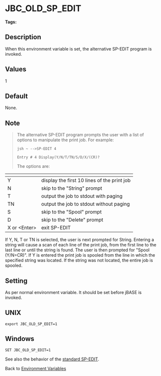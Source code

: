 # JBC_OLD_SP_EDIT

<PageHeader />

**Tags:**
<badge text='spooler' vertical='middle' />
<badge text='environment variables' vertical='middle' />

## Description

When this environment variable is set, the alternative SP-EDIT program is invoked.

## Values

1

## Default

None.

## Note

> The alternative SP-EDIT program prompts the user with a list of options to manipulate the print job. For example:
>
> `jsh ~ -->SP-EDIT 4`
>
> `Entry # 4 Display(Y/N/T/TN/S/D/X/(CR)?`  
>
> The options are:

| <!----> | <!----> |
| --- | --- |
| Y | display the first 10 lines of the print job |
| N | skip to the "String" prompt |
| T | output the job to stdout with paging |
| TN | output the job to stdout without paging |
| S | skip to the "Spool" prompt |
| D | skip to the "Delete" prompt |
| X or &lt;Enter&gt; | exit SP-EDIT |

If Y, N, T or TN is selected, the user is next prompted for String. Entering a string will cause a scan of each line of the print job, from the first line to the last line or until the string is found. The user is then prompted for "Spool (Y/N=CR)". If Y is entered the print job is spooled from the line in which the specified string was located. If the string was not located, the entire job is spooled.

## Setting

As per normal environment variable. It should be set before jBASE is invoked.

## UNIX

```
export JBC_OLD_SP_EDIT=1
```

## Windows

```
SET JBC_OLD_SP_EDIT=1
```

See also the behavior of the [standard SP-EDIT](./../../administration/spooler/sp-edit).

Back to [Environment Variables](./../README.md)

<PageFooter />
